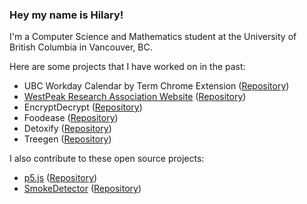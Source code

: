 ### Hey my name is Hilary!

I'm a Computer Science and Mathematics student at the University of British Columbia in Vancouver, BC.

Here are some projects that I have worked on in the past:

 - UBC Workday Calendar by Term Chrome Extension ([Repository](https://github.com/Papershine/ubcworkday-calendar-by-term))
 - [WestPeak Research Association Website](https://westpeakresearch.com/) ([Repository](https://github.com/WestPeakResearch/WestPeakWebsite))
 - EncryptDecrypt ([Repository](https://github.com/Papershine/EncryptDecrypt))
 - Foodease ([Repository](https://github.com/alan-w-u/foodease))
 - Detoxify ([Repository](https://github.com/mxrah10/toxicity-censor))
 - Treegen ([Repository](https://github.com/Papershine/Treegen))

I also contribute to these open source projects:

 - [p5.js](https://p5js.org/) ([Repository](https://github.com/processing/p5.js))
 - [SmokeDetector](https://charcoal-se.org/smokey/) ([Repository](https://github.com/Charcoal-SE/SmokeDetector))

<!--
**Papershine/Papershine** is a ✨ _special_ ✨ repository because its `README.md` (this file) appears on your GitHub profile.

Here are some ideas to get you started:

- 🔭 I’m currently working on ...
- 🌱 I’m currently learning ...
- 👯 I’m looking to collaborate on ...
- 🤔 I’m looking for help with ...
- 💬 Ask me about ...
- 📫 How to reach me: ...
- 😄 Pronouns: ...
- ⚡ Fun fact: ...
-->
